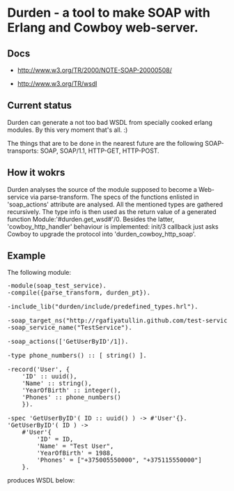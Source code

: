 
# Durden - a tool to make SOAP with Erlang and Cowboy web-server.

## Docs

* http://www.w3.org/TR/2000/NOTE-SOAP-20000508/

* http://www.w3.org/TR/wsdl

## Current status

Durden can generate a not too bad WSDL from specially cooked erlang modules.
By this very moment that's all. :)

The things that are to be done in the nearest future are the following SOAP-transports: SOAP, SOAP/1.1, HTTP-GET, HTTP-POST.


## How it wokrs

Durden analyses the source of the module supposed to become a Web-service via parse-transform.
The specs of the functions enlisted in 'soap_actions' attribute are analysed.
All the mentioned types are gathered recursively.
The type info is then used as the return value of a generated function Module:'#durden.get_wsd#'/0.
Besides the latter, 'cowboy_http_handler' behaviour is implemented: init/3 callback just asks Cowboy to upgrade the protocol into 'durden_cowboy_http_soap'.


## Example

The following module:
<pre>
-module(soap_test_service).
-compile({parse_transform, durden_pt}).

-include_lib("durden/include/predefined_types.hrl").

-soap_target_ns("http://rgafiyatullin.github.com/test-service").
-soap_service_name("TestService").

-soap_actions(['GetUserByID'/1]).

-type phone_numbers() :: [ string() ].

-record('User', {
	'ID' :: uuid(),
	'Name' :: string(),
	'YearOfBirth' :: integer(),
	'Phones' :: phone_numbers()
	}).

-spec 'GetUserByID'( ID :: uuid() ) -> #'User'{}.
'GetUserByID'( ID ) ->
	#'User'{
		'ID' = ID,
		'Name' = "Test User",
		'YearOfBirth' = 1988,
		'Phones' = ["+375005550000", "+375115550000"]
	}.
</pre>

produces WSDL below:
<pre>
<?xml version="1.0"?>
<wsdl:definitions xmlns:ms="http://microsoft.com/wsdl/types/" xmlns:mstm="http://microsoft.com/wsdl/mime/textMatching/" xmlns:xs="http://www.w3.org/2001/XMLSchema" xmlns:tns="http://rgafiyatullin.github.com/test-service" xmlns:soapenc="http://schemas.xmlsoap.org/soap/encoding/" xmlns:http="http://schemas.xmlsoap.org/wsdl/http/" xmlns:s0="http://rgafiyatullin.github.com/test-service/s0" xmlns:wsdl="http://schemas.xmlsoap.org/wsdl/" xmlns:soap12="http://schemas.xmlsoap.org/wsdl/soap12/" xmlns:soap="http://schemas.xmlsoap.org/wsdl/soap/" xmlns:mime="http://schemas.xmlsoap.org/wsdl/mime/" targetNamespace="http://rgafiyatullin.github.com/test-service">
  <wsdl:types>
    <xs:schema xmlns:xs="http://www.w3.org/2001/XMLSchema" targetNamespace="http://rgafiyatullin.github.com/test-service/s0">
      <xs:element name="GetUserByIDResponse">
        <xs:complexType>
          <xs:sequence>
            <xs:element name="GetUserByIDResult" type="s0:User" minOccurs="1" maxOccurs="1"/>
          </xs:sequence>
        </xs:complexType>
      </xs:element>
      <xs:element name="GetUserByID">
        <xs:complexType>
          <xs:sequence>
            <xs:element name="ID" type="xs:guid" minOccurs="1" maxOccurs="1"/>
          </xs:sequence>
        </xs:complexType>
      </xs:element>
      <xs:complexType name="User">
        <xs:sequence>
          <xs:element name="ID" type="xs:guid" minOccurs="1" maxOccurs="1"/>
          <xs:element name="Name" type="xs:string" minOccurs="1" maxOccurs="1"/>
          <xs:element name="YearOfBirth" type="xs:int" minOccurs="1" maxOccurs="1"/>
          <xs:element name="Phones" type="s0:phone_numbers" minOccurs="1" maxOccurs="1"/>
        </xs:sequence>
      </xs:complexType>
      <xs:complexType name="phone_numbers">
        <xs:sequence>
          <xs:element minOccurs="0" maxOccurs="unbounded" name="string" type="xs:string"/>
        </xs:sequence>
      </xs:complexType>
    </xs:schema>
  </wsdl:types>
  <wsdl:message name="GetUserByIDSoapIn">
    <wsdl:part name="parameters" element="s0:GetUserByID"/>
  </wsdl:message>
  <wsdl:message name="GetUserByIDSoapOut">
    <wsdl:part name="parameters" element="s0:GetUserByIDResponse"/>
  </wsdl:message>
  <wsdl:portType name="TestServiceSoap">
    <wsdl:operation name="GetUserByID">
      <wsdl:input message="tns:GetUserByIDSoapIn"/>
      <wsdl:output message="tns:GetUserByIDSoapOut"/>
    </wsdl:operation>
  </wsdl:portType>
  <wsdl:portType name="TestServiceSoap12">
    <wsdl:operation name="GetUserByID">
      <wsdl:input message="tns:GetUserByIDSoapIn"/>
      <wsdl:output message="tns:GetUserByIDSoapOut"/>
    </wsdl:operation>
  </wsdl:portType>
  <wsdl:binding name="TestServiceSoap" type="tns:TestServiceSoap">
    <soap:binding transport="http://schemas.xmlsoap.org/soap/http"/>
    <wsdl:operation name="GetUserByID">
      <soap:operation soapAction="http://rgafiyatullin.github.com/test-service/GetUserByID" style="document"/>
      <wsdl:input>
        <soap:body use="literal"/>
      </wsdl:input>
      <wsdl:output>
        <soap:body use="literal"/>
      </wsdl:output>
    </wsdl:operation>
  </wsdl:binding>
  <wsdl:binding name="TestServiceSoap12" type="tns:TestServiceSoap12">
    <soap12:binding transport="http://schemas.xmlsoap.org/soap/http"/>
    <wsdl:operation name="GetUserByID">
      <soap12:operation soapAction="http://rgafiyatullin.github.com/test-service/GetUserByID" style="document"/>
      <wsdl:input>
        <soap12:body use="literal"/>
      </wsdl:input>
      <wsdl:output>
        <soap12:body use="literal"/>
      </wsdl:output>
    </wsdl:operation>
  </wsdl:binding>
  <wsdl:service name="TestService">
    <wsdl:port name="TestServiceSoap" binding="tns:TestServiceSoap">
      <soap:address location="http://localhost:8080/test/service.asmx"/>
    </wsdl:port>
    <wsdl:port name="TestServiceSoap12" binding="tns:TestServiceSoap12">
      <soap12:address location="http://localhost:8080/test/service.asmx"/>
    </wsdl:port>
  </wsdl:service>
</wsdl:definitions>
</pre>


